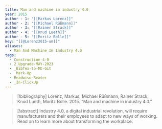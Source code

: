 ```yaml
---
title: Man and machine in industry 4.0
year: 2015
author - 1: "[[Markus Lorenz]]"
author - 2: "[[Michael Rüßmann]]"
author - 3: "[[Rainer Strack]]"
author - 4: "[[Knud Lueth]]"
author - 5: "[[Moritz Bolle]]"
key: "[[@Lorenz2015-un]]"
aliases:
  - Man And Machine In Industry 4.0
tags:
  - Construction-4-0
  - 2_Upgrade-MAY-2023
  - _BibTex-to-MD-Git
  - _Mark-Up
  - Readwise-Reader
  - _In-ClickUp
---
```


> [!bibliography]
> Lorenz, Markus, Michael Rüßmann, Rainer Strack, Knud Lueth, Moritz Bolle. 2015. “Man and machine in industry 4.0.” 

> [!abstract]
> Industry 4.0, a digital industrial revolution, will require manufacturers and their employees to adapt to new ways of working. Read on to learn more about transforming the workplace.